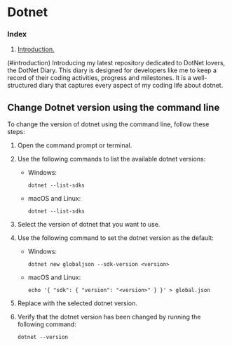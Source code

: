 # Dotnet

### Index

1. [ Introduction. ](#introduction)

(#introduction)
Introducing my latest repository dedicated to DotNet lovers, the DotNet Diary. This diary is designed for developers like me to keep a record of their coding activities, progress and milestones. It is a well-structured diary that captures every aspect of my coding life about dotnet.

## Change Dotnet version using the command line
To change the version of dotnet using the command line, follow these steps:

1. Open the command prompt or terminal.
2. Use the following commands to list the available dotnet versions:

   - Windows:

        ```
        dotnet --list-sdks
        ```

   - macOS and Linux:

        ```
        dotnet --list-sdks
        ```

3. Select the version of dotnet that you want to use.
4. Use the following command to set the dotnet version as the default:

   - Windows:

        ```
        dotnet new globaljson --sdk-version <version>
        ```

   - macOS and Linux:

        ```
        echo '{ "sdk": { "version": "<version>" } }' > global.json
        ```

5. Replace <version> with the selected dotnet version.
6. Verify that the dotnet version has been changed by running the following command:

   ```
   dotnet --version
   ```
